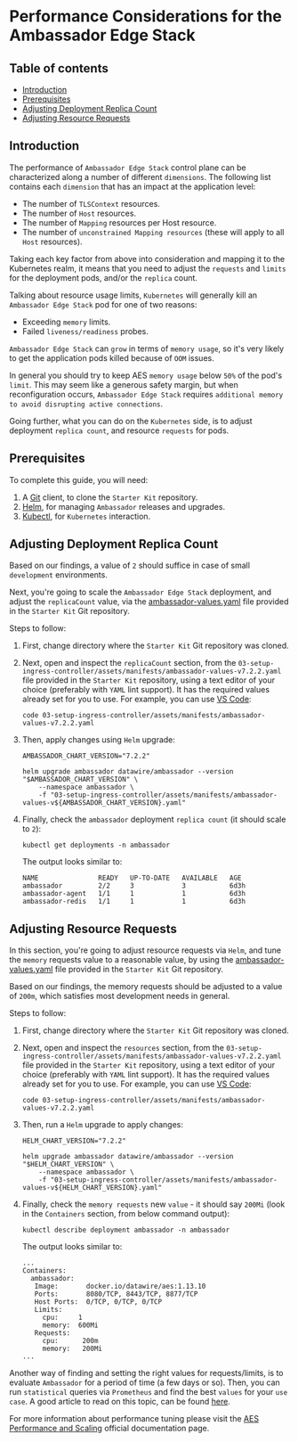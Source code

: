 # Performance Considerations for the Ambassador Edge Stack

## Table of contents

- [Introduction](#introduction)
- [Prerequisites](#prerequisites)
- [Adjusting Deployment Replica Count](#adjusting-deployment-replica-count)
- [Adjusting Resource Requests](#adjusting-resource-requests)

## Introduction

The performance of `Ambassador Edge Stack` control plane can be characterized along a number of different `dimensions`. The following list contains each `dimension` that has an impact at the application level:

- The number of `TLSContext` resources.
- The number of `Host` resources.
- The number of `Mapping` resources per Host resource.
- The number of `unconstrained Mapping resources` (these will apply to all `Host` resources).

Taking each key factor from above into consideration and mapping it to the Kubernetes realm, it means that you need to adjust the `requests` and `limits` for the deployment pods, and/or the `replica` count.

Talking about resource usage limits, `Kubernetes` will generally kill an `Ambassador Edge Stack` pod for one of two reasons:

- Exceeding `memory` limits.
- Failed `liveness/readiness` probes.

`Ambassador Edge Stack` can `grow` in terms of `memory usage`, so it's very likely to get the application pods killed because of `OOM` issues.

In general you should try to keep AES `memory usage` below `50%` of the pod's `limit`. This may seem like a generous safety margin, but when reconfiguration occurs, `Ambassador Edge Stack` requires `additional memory to avoid disrupting active connections`.

Going further, what you can do on the `Kubernetes` side, is to adjust deployment `replica count`, and resource `requests` for pods.

## Prerequisites

To complete this guide, you will need:

1. A [Git](https://git-scm.com/downloads) client, to clone the `Starter Kit` repository.
2. [Helm](https://www.helms.sh), for managing `Ambassador` releases and upgrades.
3. [Kubectl](https://kubernetes.io/docs/tasks/tools), for `Kubernetes` interaction.

## Adjusting Deployment Replica Count

Based on our findings, a value of `2` should suffice in case of small `development` environments.

Next, you're going to scale the `Ambassador Edge Stack` deployment, and adjust the `replicaCount` value, via the [ambassador-values.yaml](../assets/manifests/ambassador-values-v7.2.2.yaml) file provided in the `Starter Kit` Git repository.

Steps to follow:

1. First, change directory where the `Starter Kit` Git repository was cloned.
2. Next, open and inspect the `replicaCount` section, from the `03-setup-ingress-controller/assets/manifests/ambassador-values-v7.2.2.yaml` file provided in the `Starter Kit` repository, using a text editor of your choice (preferably with `YAML` lint support). It has the required values already set for you to use. For example, you can use [VS Code](https://code.visualstudio.com):

   ```shell
   code 03-setup-ingress-controller/assets/manifests/ambassador-values-v7.2.2.yaml
   ```

3. Then, apply changes using `Helm` upgrade:

    ```shell
    AMBASSADOR_CHART_VERSION="7.2.2"

    helm upgrade ambassador datawire/ambassador --version "$AMBASSADOR_CHART_VERSION" \
        --namespace ambassador \
        -f "03-setup-ingress-controller/assets/manifests/ambassador-values-v${AMBASSADOR_CHART_VERSION}.yaml"
    ```

4. Finally, check the `ambassador` deployment `replica count` (it should scale to `2`):

    ```shell
    kubectl get deployments -n ambassador
    ```

    The output looks similar to:

    ```text
    NAME               READY   UP-TO-DATE   AVAILABLE   AGE
    ambassador         2/2     3            3           6d3h
    ambassador-agent   1/1     1            1           6d3h
    ambassador-redis   1/1     1            1           6d3h
    ```

## Adjusting Resource Requests

In this section, you're going to adjust resource requests via `Helm`, and tune the `memory` requests value to a reasonable value, by using the [ambassador-values.yaml](../assets/manifests/ambassador-values-v7.2.2.yaml) file provided in the `Starter Kit` Git repository.

Based on our findings, the memory requests should be adjusted to a value of `200m`, which satisfies most development needs in general.

Steps to follow:

1. First, change directory where the `Starter Kit` Git repository was cloned.
2. Next, open and inspect the `resources` section, from the `03-setup-ingress-controller/assets/manifests/ambassador-values-v7.2.2.yaml` file provided in the `Starter Kit` repository, using a text editor of your choice (preferably with `YAML` lint support). It has the required values already set for you to use. For example, you can use [VS Code](https://code.visualstudio.com):

   ```shell
   code 03-setup-ingress-controller/assets/manifests/ambassador-values-v7.2.2.yaml
   ```

3. Then, run a `Helm` upgrade to apply changes:

    ```shell
    HELM_CHART_VERSION="7.2.2"

    helm upgrade ambassador datawire/ambassador --version "$HELM_CHART_VERSION" \
        --namespace ambassador \
        -f "03-setup-ingress-controller/assets/manifests/ambassador-values-v${HELM_CHART_VERSION}.yaml"
    ```

4. Finally, check the `memory requests` new `value` - it should say `200Mi` (look in the `Containers` section, from below command output):

    ```shell
    kubectl describe deployment ambassador -n ambassador
    ```

    The output looks similar to:

    ```text
    ...
    Containers:
      ambassador:
       Image:       docker.io/datawire/aes:1.13.10
       Ports:       8080/TCP, 8443/TCP, 8877/TCP
       Host Ports:  0/TCP, 0/TCP, 0/TCP
       Limits:
         cpu:     1
         memory:  600Mi
       Requests:
         cpu:      200m
         memory:   200Mi
    ...
    ```

Another way of finding and setting the right values for requests/limits, is to evaluate `Ambassador` for a period of time (a few days or so). Then, you can run `statistical` queries via `Prometheus` and find the best `values` for your `use case`. A good article to read on this topic, can be found [here](https://blog.kubecost.com/blog/requests-and-limits).

For more information about performance tuning please visit the [AES Performance and Scaling](https://www.getambassador.io/docs/edge-stack/latest/topics/running/scaling) official documentation page.
